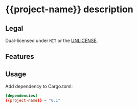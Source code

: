 # {{project-name}} description

## Legal

Dual-licensed under `MIT` or the [UNLICENSE](http://unlicense.org/).

## Features

## Usage

Add dependency to Cargo.toml:

```toml
[dependencies]
{{project-name}} = "0.1"
```
